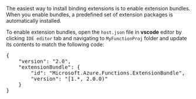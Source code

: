 The easiest way to install binding extensions is to enable extension bundles. When you enable bundles, a predefined set of extension packages is automatically installed.

To enable extension bundles, open the `host.json` file in **vscode** editor by clicking `IDE editor` tab and navigating to `MyFunctionProj` folder and update its contents to match the following code:

<pre class="file" data-target="clipboard">
{
    "version": "2.0",
    "extensionBundle": {
        "id": "Microsoft.Azure.Functions.ExtensionBundle",
        "version": "[1.*, 2.0.0)"
    }
}
</pre>
